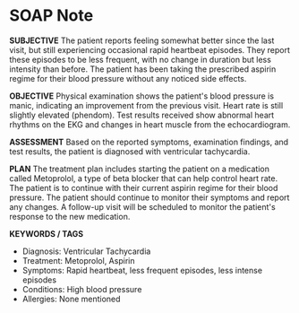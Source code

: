 # SOAP Note

**SUBJECTIVE**
The patient reports feeling somewhat better since the last visit, but still experiencing occasional rapid heartbeat episodes. They report these episodes to be less frequent, with no change in duration but less intensity than before. The patient has been taking the prescribed aspirin regime for their blood pressure without any noticed side effects.

**OBJECTIVE**
Physical examination shows the patient's blood pressure is manic, indicating an improvement from the previous visit. Heart rate is still slightly elevated (phendom). Test results received show abnormal heart rhythms on the EKG and changes in heart muscle from the echocardiogram.

**ASSESSMENT**
Based on the reported symptoms, examination findings, and test results, the patient is diagnosed with ventricular tachycardia.

**PLAN**
The treatment plan includes starting the patient on a medication called Metoprolol, a type of beta blocker that can help control heart rate. The patient is to continue with their current aspirin regime for their blood pressure. The patient should continue to monitor their symptoms and report any changes. A follow-up visit will be scheduled to monitor the patient's response to the new medication.

**KEYWORDS / TAGS**
- Diagnosis: Ventricular Tachycardia
- Treatment: Metoprolol, Aspirin
- Symptoms: Rapid heartbeat, less frequent episodes, less intense episodes
- Conditions: High blood pressure
- Allergies: None mentioned
